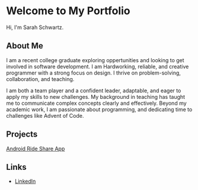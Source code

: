 # Welcome to My Portfolio
Hi, I'm Sarah Schwartz. <!-- Replace [Your Name] with your real name -->

## About Me
I am a recent college graduate exploring oppertunities and looking to get involved in software development. I am Hardworking, reliable, and creative programmer with a strong focus on design. I thrive on problem-solving, collaboration, and teaching.

I am both a team player and a confident leader, adaptable, and eager to apply my skills to new challenges. My background in teaching has taught me to communicate complex concepts clearly and effectively. Beyond my academic work, I am passionate about programming, and dedicating time to challenges like Advent of Code.
 <!-- Replace with a short description about you -->
## Projects

[Android Ride Share App](https://github.com/sampjvv/WheatonRideShare)

## Links
- [LinkedIn](https://www.linkedin.com/in/sarah-schwartz-6bb8a527b/) <!-- Replace with your LinkedIn link --> <!-- Replace with your Twitter link, if you want -->
